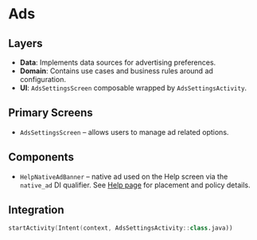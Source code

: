 # Ads

## Layers
- **Data**: Implements data sources for advertising preferences.
- **Domain**: Contains use cases and business rules around ad configuration.
- **UI**: `AdsSettingsScreen` composable wrapped by `AdsSettingsActivity`.

## Primary Screens
- `AdsSettingsScreen` – allows users to manage ad related options.

## Components
- `HelpNativeAdBanner` – native ad used on the Help screen via the `native_ad` DI qualifier.
  See [Help page](../../help.md) for placement and policy details.

## Integration
```kotlin
startActivity(Intent(context, AdsSettingsActivity::class.java))
```
